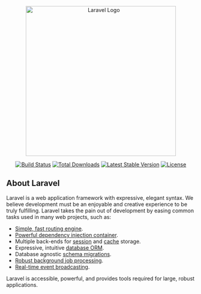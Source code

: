 <p align="center"><a href="https://laravel.com" target="_blank"><img src="[[https://raw.githubusercontent.com/laravel/art/master/logo-lockup/5%20SVG/2%20CMYK/1%20Full%20Color/laravel-logolockup-cmyk-red.svg](https://www.google.com.ua/url?sa=i&url=https%3A%2F%2Fmauricius.dev%2Flaravel-catch-all-route-for-vue-single-page-applications%2F&psig=AOvVaw2vcKX2_nCiAqdRqai4S8dx&ust=1696942805454000&source=images&cd=vfe&opi=89978449&ved=0CBEQjRxqFwoTCOjzn9qC6YEDFQAAAAAdAAAAABAR)](https://camo.githubusercontent.com/2922491d8a3b1c2196d806693d5575cc78e39781e507079b823f9333699ff0c3/687474703a2f2f7777772e74616e64656d6872636f6e73756c74616e74732e636f6d2f77702d636f6e74656e742f75706c6f6164732f323031382f30342f6c61726176656c2d7675652e706e67)" width="400" alt="Laravel Logo"></a></p>

<p align="center">
<a href="https://github.com/laravel/framework/actions"><img src="https://github.com/laravel/framework/workflows/tests/badge.svg" alt="Build Status"></a>
<a href="https://packagist.org/packages/laravel/framework"><img src="https://img.shields.io/packagist/dt/laravel/framework" alt="Total Downloads"></a>
<a href="https://packagist.org/packages/laravel/framework"><img src="https://img.shields.io/packagist/v/laravel/framework" alt="Latest Stable Version"></a>
<a href="https://packagist.org/packages/laravel/framework"><img src="https://img.shields.io/packagist/l/laravel/framework" alt="License"></a>
</p>

## About Laravel

Laravel is a web application framework with expressive, elegant syntax. We believe development must be an enjoyable and creative experience to be truly fulfilling. Laravel takes the pain out of development by easing common tasks used in many web projects, such as:

- [Simple, fast routing engine](https://laravel.com/docs/routing).
- [Powerful dependency injection container](https://laravel.com/docs/container).
- Multiple back-ends for [session](https://laravel.com/docs/session) and [cache](https://laravel.com/docs/cache) storage.
- Expressive, intuitive [database ORM](https://laravel.com/docs/eloquent).
- Database agnostic [schema migrations](https://laravel.com/docs/migrations).
- [Robust background job processing](https://laravel.com/docs/queues).
- [Real-time event broadcasting](https://laravel.com/docs/broadcasting).

Laravel is accessible, powerful, and provides tools required for large, robust applications.


